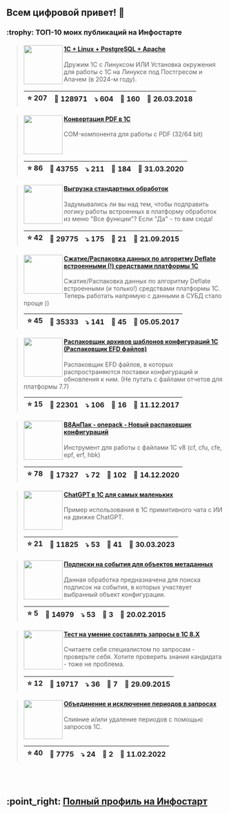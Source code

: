 ## Всем цифровой привет! 👋

<div id="is_start" />

<h3>:trophy: ТОП-10 моих публикаций на Инфостарте</h3>

> <img src="https://infostart.ru/upload/iblock/ac4/ac49a3a4ab7fa59f438563d5d9c9edbf.jpg" align="left" width="90">
> <h4><a href="https://infostart.ru/1c/articles/805266/">1C + Linux + PostgreSQL + Apache</a></h4>
> Дружим 1С с Линуксом ИЛИ Установка окружения для работы с 1С на Линуксе под Постгресом и Апачем (в 2024-м году).
> <br clear="left">
>
> | :star: 207 | :eyes: 128971 | :arrow_heading_down: 604 | :speech_balloon: 160 | :calendar: 26.03.2018 |
> |-|-|-|-|-|

> <img src="https://infostart.ru/upload/iblock/03d/03d96e48660b16f71b1e7325f930e1b3.png" align="left" width="90">
> <h4><a href="https://infostart.ru/1c/tools/1217607/">Конвертация PDF в 1С</a></h4>
> COM-компонента для работы с PDF (32/64 bit)
> <br clear="left">
>
> | :star: 86 | :eyes: 43755 | :arrow_heading_down: 211 | :speech_balloon: 184 | :calendar: 31.03.2020 |
> |-|-|-|-|-|

> <img src="https://infostart.ru/upload/iblock/ef1/ef169279d82a9879c7980c5374c8cac3.png" align="left" width="90">
> <h4><a href="https://infostart.ru/1c/tools/400102/">Выгрузка стандартных обработок</a></h4>
> Задумывались ли вы над тем, чтобы подправить логику работы встроенных в платформу обработок из меню "Все функции"?  Если "Да" - то вам сюда!
> <br clear="left">
>
> | :star: 42 | :eyes: 29775 | :arrow_heading_down: 175 | :speech_balloon: 21 | :calendar: 21.09.2015 |
> |-|-|-|-|-|

> <img src="https://infostart.ru/upload/iblock/690/6901f8568cf8d62280c0b6bc6907db4a.png" align="left" width="90">
> <h4><a href="https://infostart.ru/1c/tools/618906/">Сжатие/Распаковка данных по алгоритму Deflate встроенными (!) средствами платформы 1С</a></h4>
> Сжатие/Распаковка данных по алгоритму Deflate встроенными (и только!) средствами платформы 1С. Теперь работать напрямую с данными в СУБД стало проще ))
> <br clear="left">
>
> | :star: 45 | :eyes: 35333 | :arrow_heading_down: 141 | :speech_balloon: 45 | :calendar: 05.05.2017 |
> |-|-|-|-|-|

> <img src="https://infostart.ru/upload/iblock/590/59095d3b9015fef376e5e8950bbb5c99.png" align="left" width="90">
> <h4><a href="https://infostart.ru/1c/tools/710201/">Распаковщик архивов шаблонов конфигураций 1С (Распаковщик EFD файлов)</a></h4>
> Распаковщик EFD файлов, в которых распространяются поставки конфигураций и обновления к ним. (Не путать с файлами отчетов для платформы 7.7)
> <br clear="left">
>
> | :star: 15 | :eyes: 22301 | :arrow_heading_down: 106 | :speech_balloon: 16 | :calendar: 11.12.2017 |
> |-|-|-|-|-|

> <img src="https://infostart.ru/upload/iblock/38f/38f8021a5a0841c6e90c52f83a017231.png" align="left" width="90">
> <h4><a href="https://infostart.ru/1c/tools/1342779/">В8АнПак - onepack - Новый распаковщик конфигураций</a></h4>
> Инструмент для работы с файлами 1С v8 (cf, cfu, cfe, epf, erf, hbk)
> <br clear="left">
>
> | :star: 78 | :eyes: 17327 | :arrow_heading_down: 72 | :speech_balloon: 102 | :calendar: 14.12.2020 |
> |-|-|-|-|-|

> <img src="https://infostart.ru/upload/iblock/2f7/2f7b063b01f2be3034c1f649f66e804a.png" align="left" width="90">
> <h4><a href="https://infostart.ru/1c/tools/1836633/">ChatGPT в 1С для самых маленьких</a></h4>
> Пример использования в 1С примитивного чата с ИИ на движке ChatGPT.
> <br clear="left">
>
> | :star: 21 | :eyes: 11825 | :arrow_heading_down: 53 | :speech_balloon: 41 | :calendar: 30.03.2023 |
> |-|-|-|-|-|

> <img src="https://infostart.ru/upload/iblock/fab/is1.jpg" align="left" width="90">
> <h4><a href="https://infostart.ru/1c/tools/331606/">Подписки на события для объектов метаданных</a></h4>
> Данная обработка предназначена для поиска подписок на события, в которых участвует выбранный объект конфигурации.
> <br clear="left">
>
> | :star: 5 | :eyes: 14979 | :arrow_heading_down: 53 | :speech_balloon: 3 | :calendar: 20.02.2015 |
> |-|-|-|-|-|

> <img src="https://infostart.ru/upload/iblock/9f0/PIC00.jpg" align="left" width="90">
> <h4><a href="https://infostart.ru/1c/tools/403411/">Тест на умение составлять запросы в 1С 8.X</a></h4>
> Считаете себя специалистом по запросам - проверьте себя. Хотите проверить знания кандидата - тоже не проблема.
> <br clear="left">
>
> | :star: 12 | :eyes: 19717 | :arrow_heading_down: 36 | :speech_balloon: 7 | :calendar: 29.09.2015 |
> |-|-|-|-|-|

> <img src="https://infostart.ru/upload/iblock/ef7/ef7be71fb9b344ac153a9a86487195cd.png" align="left" width="90">
> <h4><a href="https://infostart.ru/1c/tools/1603922/">Объединение и исключение периодов в запросах</a></h4>
> Слияние и/или удаление периодов с помощью запросов 1С.
> <br clear="left">
>
> | :star: 40 | :eyes: 7775 | :arrow_heading_down: 24 | :speech_balloon: 2 | :calendar: 11.02.2022 |
> |-|-|-|-|-|

<br>
<br>
<h2>:point_right: <a href="https://infostart.ru/profile/47774/objects/">Полный профиль на Инфостарт</a></h2>

<div id="is_end" />
  
<!--
**SerVer1C/SerVer1C** is a ✨ _special_ ✨ repository because its `README.md` (this file) appears on your GitHub profile.

Here are some ideas to get you started:

- 🔭 I’m currently working on ...
- 🌱 I’m currently learning ...
- 👯 I’m looking to collaborate on ...
- 🤔 I’m looking for help with ...
- 💬 Ask me about ...
- 📫 How to reach me: ...
- 😄 Pronouns: ...
- ⚡ Fun fact: ...
-->
